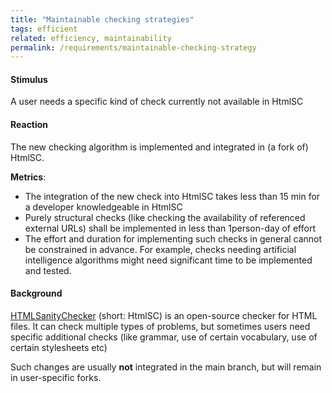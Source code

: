 ```yaml
---
title: "Maintainable checking strategies"
tags: efficient
related: efficiency, maintainability
permalink: /requirements/maintainable-checking-strategy
---
```


<div class="quality-requirement" markdown="1">

#### Stimulus

A user needs a specific kind of check currently not available in HtmlSC

#### Reaction

The new checking algorithm is implemented and integrated in (a fork of) HtmlSC.

**Metrics**: 

* The integration of the new check into HtmlSC takes less than 15 min for a developer knowledgeable in HtmlSC
* Purely structural checks (like checking the availability of referenced external URLs) shall be implemented in less than 1person-day of effort
* The effort and duration for implementing such checks in general cannot be constrained in advance. For example, checks needing artificial intelligence algorithms might need significant time to be implemented and tested.

#### Background

[HTMLSanityChecker](https://github.com/aim42/htmlSanityCheck) (short: HtmlSC) is an open-source checker for HTML files.
It can check multiple types of problems, but sometimes users need specific additional checks (like grammar, use of certain vocabulary, use of certain stylesheets etc)

Such changes are usually **not** integrated in the main branch, but will remain in user-specific forks.

</div><br>



